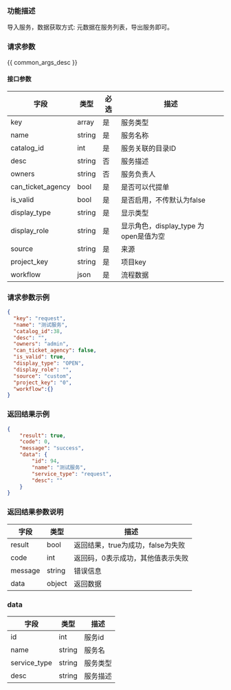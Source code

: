 ### 功能描述

导入服务，数据获取方式: 元数据在服务列表，导出服务即可。

### 请求参数

{{ common_args_desc }}

#### 接口参数

| 字段      |  类型      | 必选   |  描述      |
|-----------|------------|--------|------------|
| key        | array   | 是     | 服务类型 |
| name   | string    | 是 | 服务名称 |
| catalog_id | int | 是 | 服务关联的目录ID |
| desc | string | 否 | 服务描述|
| owners         | string    | 否   | 服务负责人     |
| can_ticket_agency    | bool    | 是   | 是否可以代提单 |
| is_valid    | bool    | 是   | 是否启用，不传默认为false |
| display_type    | string    | 是   | 显示类型  |
| display_role    | string    | 是   | 显示角色，display_type 为open是值为空|
| source    | string    | 是   | 来源|
| project_key    | string    | 是   | 项目key|
| workflow    | json    | 是   | 流程数据|



### 请求参数示例

``` json
{
  "key": "request",
  "name": "测试服务",
  "catalog_id":38,
  "desc": "",
  "owners": "admin",
  "can_ticket_agency": false,
  "is_valid": true,
  "display_type": "OPEN",
  "display_role": "",
  "source": "custom",
  "project_key": "0",
  "workflow":{}
}
```
### 返回结果示例

```json
{
    "result": true,
    "code": 0,
    "message": "success",
    "data": {
        "id": 94,
        "name": "测试服务",
        "service_type": "request",
        "desc": ""
    }
}
```

### 返回结果参数说明

| 字段      | 类型      | 描述      |
|-----------|-----------|-----------|
|result| bool | 返回结果，true为成功，false为失败 |
|code|int|返回码，0表示成功，其他值表示失败|
|message|string|错误信息
|data| object| 返回数据 |

### data

| 字段      | 类型      | 描述      |
|-----------|-----------|-----------|
|id| int | 服务id |
|name|string|服务名|
|service_type|string|服务类型|
|desc| string| 服务描述 |
